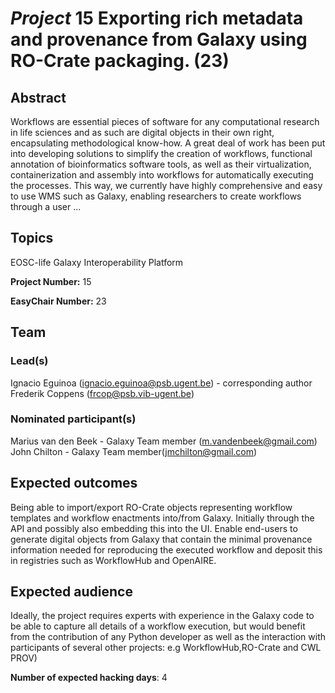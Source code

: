 # *Project* 15 Exporting rich metadata and provenance from Galaxy using RO-Crate packaging. (23)

## Abstract

Workflows are essential pieces of software for any computational research in life sciences and as such are digital objects in their own right, encapsulating methodological know-how. A great deal of work has been put into developing solutions to simplify the creation of workflows, functional annotation of bioinformatics software tools, as well as their virtualization, containerization and assembly into workflows for automatically executing the processes. This way, we currently have highly comprehensive and easy to use WMS such as Galaxy, enabling researchers to create workflows through a user ...

## Topics

EOSC-life
 Galaxy
 Interoperability Platform

**Project Number:** 15



**EasyChair Number:** 23

## Team

### Lead(s)

Ignacio Eguinoa (ignacio.eguinoa@psb.ugent.be) - corresponding author
 Frederik Coppens (frcop@psb.vib-ugent.be)

### Nominated participant(s)

Marius van den Beek - Galaxy Team member (m.vandenbeek@gmail.com)
 John Chilton - Galaxy Team member(jmchilton@gmail.com)

## Expected outcomes

Being able to import/export RO-Crate objects representing workflow templates and workflow enactments into/from Galaxy. Initially through the API and possibly also embedding this into the UI.
 Enable end-users to generate digital objects from Galaxy that contain the minimal provenance information needed for reproducing the executed workflow and deposit this in registries such as WorkflowHub and OpenAIRE.

## Expected audience

Ideally, the project requires experts with experience in the Galaxy code to be able to capture all details of a workflow execution, but would benefit from the contribution of any Python developer as well as the interaction with participants of several other projects: e.g WorkflowHub,RO-Crate and CWL PROV)

**Number of expected hacking days**: 4

